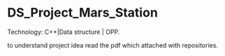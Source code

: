 # DS_Project_Mars_Station
Technology: C++|Data structure | OPP.

to understand project idea read the pdf which attached with repositories.

